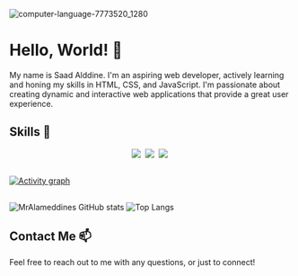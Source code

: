 ![computer-language-7773520_1280](https://github.com/MrAlameddine/MrAlameddine/assets/155602745/40cc80a2-0c88-4e73-91d5-2790053233ba)






# Hello, World! 👋

My name is Saad Alddine. I'm an aspiring web developer, actively learning and honing my skills in HTML, CSS, and JavaScript. I'm passionate about creating dynamic and interactive web applications that provide a great user experience.

## Skills 🚀

<p align='center'>
  <img src="https://img.shields.io/badge/code-javascript-informational?style=for-the-badge&logo=javascript&logoColor=white&color=2aa889"/>&nbsp;
  <img src="https://img.shields.io/badge/web-html-informational?style=for-the-badge&logo=html5&logoColor=white&color=2aa889"/>&nbsp;
  <img src="https://img.shields.io/badge/web-css-informational?style=for-the-badge&logo=css3&logoColor=white&color=2aa889"/>&nbsp;
</p>

    
##
    
[![Activity graph](https://github-readme-activity-graph.vercel.app/graph?username=MrAlameddine&theme=gotham&hide_border=true)](https://github.com/ashutosh00710/github-readme-activity-graph)


##

    
![MrAlameddines GitHub stats](https://github-readme-stats.vercel.app/api?username=MrAlameddine&count_private=true&show_icons=true&theme=noctis_minimus)
![Top Langs](https://github-readme-stats.vercel.app/api/top-langs/?username=MrAlameddine&layout=compact&theme=noctis_minimus)



## Contact Me 📫
Feel free to reach out to me with any questions, or just to connect!



                                                   
